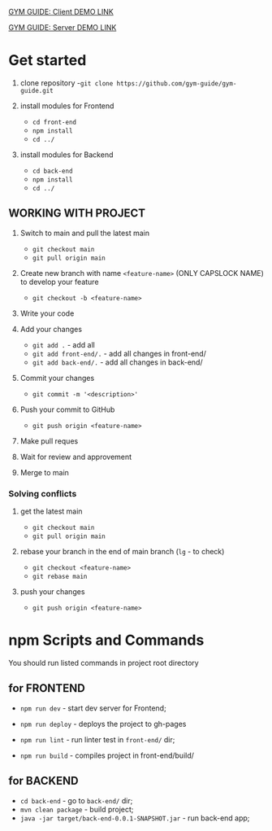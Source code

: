 [GYM GUIDE: Client DEMO LINK](https://gym-guide.github.io/gym-guide/)

[GYM GUIDE: Server DEMO LINK](https://gym-guide.github.io/gym-guide/)

# Get started

1. clone repository -`git clone https://github.com/gym-guide/gym-guide.git`

2. install modules for Frontend

   - `cd front-end`
   - `npm install`
   - `cd ../`

3. install modules for Backend
   - `cd back-end`
   - `npm install`
   - `cd ../`

## WORKING WITH PROJECT

1.  Switch to main and pull the latest main

    - `git checkout main`
    - `git pull origin main`

2.  Create new branch with name `<feature-name>` (ONLY CAPSLOCK NAME) to develop your feature

    - `git checkout -b <feature-name>`

3.  Write your code

4.  Add your changes

    - `git add .` - add all
    - `git add front-end/.` - add all changes in front-end/
    - `git add back-end/.` - add all changes in back-end/

5.  Commit your changes

    - `git commit -m '<description>'`

6.  Push your commit to GitHub

    - `git push origin <feature-name>`

7.  Make pull reques

8.  Wait for review and approvement

7.  Merge to main

### Solving conflicts

1. get the latest main

   - `git checkout main`
   - `git pull origin main`

2. rebase your branch in the end of main branch (`lg` - to check)

   - `git checkout <feature-name>`
   - `git rebase main`

3. push your changes

   - `git push origin <feature-name>`

# npm Scripts and Commands

You should run listed commands in project root directory

## for FRONTEND

- `npm run dev` - start dev server for Frontend;
- `npm run deploy` - deploys the project to gh-pages

- `npm run lint` - run linter test in `front-end/` dir;
- `npm run build` - compiles project in front-end/build/

## for BACKEND
- `cd back-end` - go to `back-end/` dir;
- `mvn clean package` - build project;
- `java -jar target/back-end-0.0.1-SNAPSHOT.jar` - run back-end app;